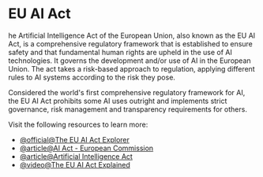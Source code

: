 # EU AI Act

 he Artificial Intelligence Act of the European Union, also known as the EU AI Act, is a comprehensive regulatory framework that is established to ensure safety and that fundamental human rights are upheld in the use of AI technologies. It governs the development and/or use of AI in the European Union. The act takes a risk-based approach to regulation, applying different rules to AI systems according to the risk they pose. 

 Considered the world's first comprehensive regulatory framework for AI, the EU AI Act prohibits some AI uses outright and implements strict governance, risk management and transparency requirements for others. 

Visit the following resources to learn more:

- [@official@The EU AI Act Explorer](https://artificialintelligenceact.eu/ai-act-explorer/)
- [@article@AI Act - European Commission](https://digital-strategy.ec.europa.eu/en/policies/regulatory-framework-ai)
- [@article@Artificial Intelligence Act](https://en.wikipedia.org/wiki/Artificial_Intelligence_Act)
- [@video@The EU AI Act Explained](https://www.youtube.com/watch?v=s_rxOnCt3HQ)
